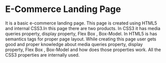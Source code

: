 # E-Commerce Landing Page

It is a basic e-commerce landing page.
This page is created using HTML5 and internal CSS3.In this page there are two products.
In CSS3 it has media queries property, display property, Flex Box , Box-Model.
In HTML5 is has semantics tags for proper page layout.
While creating this page user gets good and proper knowledge about media queries property, display property, Flex Box , Box-Model and how does those properties work.
All the CSS3 properties are internally used.